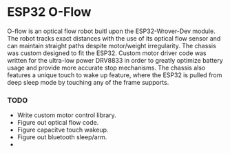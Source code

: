 # ESP32 O-Flow
O-flow is an optical flow robot buitl upon the ESP32-Wrover-Dev module.
The robot tracks exact distances with the use of its optical flow sensor and can maintain straight paths despite motor/weight
irregularity.
The chassis was custom designed to fit the ESP32. Custom motor driver code was written for the ultra-low power DRV8833 in order to
greatly optimize battery usage and provide more accurate stop mechanisms.
The chassis also features a unique touch to wake up feature, where the ESP32 is pulled from deep sleep mode by touching any of the
frame supports.


### TODO
- Write custom motor control library.
- Figure out optical flow code.
- Figure capacitve touch wakeup.
- Figure out bluetooth sleep/arm.
- 